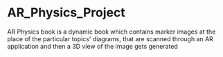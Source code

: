 # AR_Physics_Project
AR Physics book is a dynamic book which contains marker images at the place of the particular topics' diagrams, that are scanned through an AR application and then a 3D view of the image gets generated
